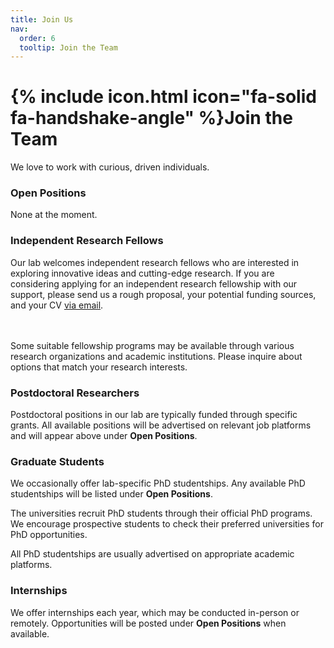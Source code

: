 ```yaml
---
title: Join Us
nav:
  order: 6
  tooltip: Join the Team
---
```


# {% include icon.html icon="fa-solid fa-handshake-angle" %}Join the Team

We love to work with curious, driven individuals.
### Open Positions
None at the moment.

### Independent Research Fellows
Our lab welcomes independent research fellows who are interested in exploring innovative ideas and cutting-edge research. If you are considering applying for an independent research fellowship with our support, please send us a rough proposal, your potential funding sources, and your CV [via email](#).

<br>
<br>
Some suitable fellowship programs may be available through various research organizations and academic institutions. Please inquire about options that match your research interests.

### Postdoctoral Researchers
Postdoctoral positions in our lab are typically funded through specific grants. All available positions will be advertised on relevant job platforms and will appear above under <b>Open Positions</b>.

### Graduate Students
We occasionally offer lab-specific PhD studentships. Any available PhD studentships will be listed under <b>Open Positions</b>.

The universities recruit PhD students through their official PhD programs. We encourage prospective students to check their preferred universities for PhD opportunities.

All PhD studentships are usually advertised on appropriate academic platforms.

### Internships
We offer internships each year, which may be conducted in-person or remotely. Opportunities will be posted under <b>Open Positions</b> when available.
